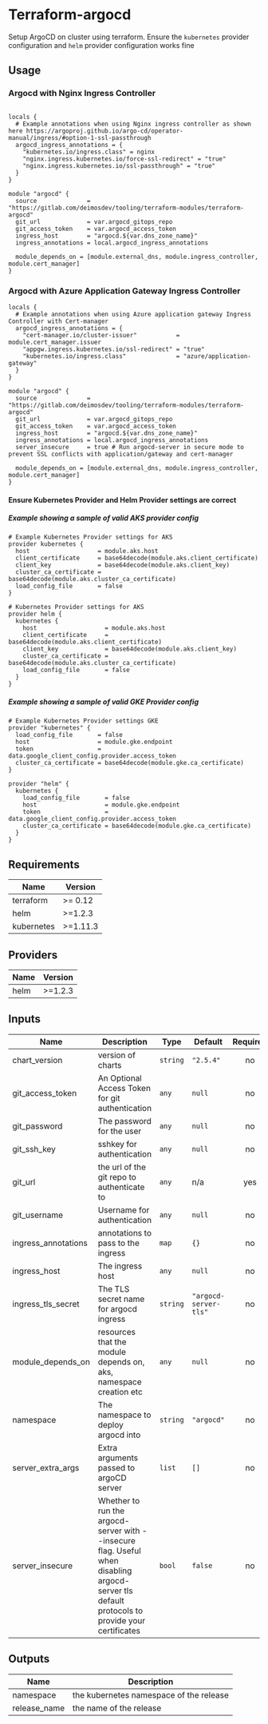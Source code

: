 # Terraform-argocd
Setup ArgoCD on cluster using terraform. Ensure the `kubernetes` provider configuration and `helm` provider configuration works fine

## Usage


### Argocd with Nginx Ingress Controller
```hcl

locals {
  # Example annotations when using Nginx ingress controller as shown here https://argoproj.github.io/argo-cd/operator-manual/ingress/#option-1-ssl-passthrough
  argocd_ingress_annotations = {
    "kubernetes.io/ingress.class" = nginx
    "nginx.ingress.kubernetes.io/force-ssl-redirect" = "true"
    "nginx.ingress.kubernetes.io/ssl-passthrough" = "true"
  }
}

module "argocd" {
  source              = "https://gitlab.com/deimosdev/tooling/terraform-modules/terraform-argocd"
  git_url             = var.argocd_gitops_repo
  git_access_token    = var.argocd_access_token
  ingress_host        = "argocd.${var.dns_zone_name}"
  ingress_annotations = local.argocd_ingress_annotations

  module_depends_on = [module.external_dns, module.ingress_controller, module.cert_manager]
}
```

### Argocd with Azure Application Gateway Ingress Controller
```hcl
locals {
  # Example annotations when using Azure application gateway Ingress Controller with Cert-manager
  argocd_ingress_annotations = {
    "cert-manager.io/cluster-issuer"           = module.cert_manager.issuer
    "appgw.ingress.kubernetes.io/ssl-redirect" = "true"
    "kubernetes.io/ingress.class"              = "azure/application-gateway"
  }
}

module "argocd" {
  source              = "https://gitlab.com/deimosdev/tooling/terraform-modules/terraform-argocd"
  git_url             = var.argocd_gitops_repo
  git_access_token    = var.argocd_access_token
  ingress_host        = "argocd.${var.dns_zone_name}"
  ingress_annotations = local.argocd_ingress_annotations
  server_insecure     = true # Run argocd-server in secure mode to prevent SSL conflicts with application/gateway and cert-manager

  module_depends_on = [module.external_dns, module.ingress_controller, module.cert_manager]
}
```
#### Ensure Kubernetes Provider and Helm Provider settings are correct

##### Example showing a sample of valid AKS provider config
```hcl
# Example Kubernetes Provider settings for AKS
provider kubernetes {
  host                   = module.aks.host
  client_certificate     = base64decode(module.aks.client_certificate)
  client_key             = base64decode(module.aks.client_key)
  cluster_ca_certificate = base64decode(module.aks.cluster_ca_certificate)
  load_config_file       = false
}

# Kubernetes Provider settings for AKS
provider helm {
  kubernetes {
    host                   = module.aks.host
    client_certificate     = base64decode(module.aks.client_certificate)
    client_key             = base64decode(module.aks.client_key)
    cluster_ca_certificate = base64decode(module.aks.cluster_ca_certificate)
    load_config_file       = false
  }
}
```
##### Example showing a sample of valid GKE Provider config
```hcl
# Example Kubernetes Provider settings GKE
provider "kubernetes" {
  load_config_file       = false
  host                   = module.gke.endpoint
  token                  = data.google_client_config.provider.access_token
  cluster_ca_certificate = base64decode(module.gke.ca_certificate)
}

provider "helm" {
  kubernetes {
    load_config_file       = false
    host                   = module.gke.endpoint
    token                  = data.google_client_config.provider.access_token
    cluster_ca_certificate = base64decode(module.gke.ca_certificate)
  }
}
```

## Requirements

| Name | Version |
|------|---------|
| terraform | >= 0.12 |
| helm | >=1.2.3 |
| kubernetes | >=1.11.3 |

## Providers

| Name | Version |
|------|---------|
| helm | >=1.2.3 |

## Inputs

| Name | Description | Type | Default | Required |
|------|-------------|------|---------|:--------:|
| chart\_version | version of charts | `string` | `"2.5.4"` | no |
| git\_access\_token | An Optional Access Token for git authentication | `any` | `null` | no |
| git\_password | The password for the user | `any` | `null` | no |
| git\_ssh\_key | sshkey for authentication | `any` | `null` | no |
| git\_url | the url of the git repo to authenticate to | `any` | n/a | yes |
| git\_username | Username for authentication | `any` | `null` | no |
| ingress\_annotations | annotations to pass to the ingress | `map` | `{}` | no |
| ingress\_host | The ingress host | `any` | `null` | no |
| ingress\_tls\_secret | The TLS secret name for argocd ingress | `string` | `"argocd-server-tls"` | no |
| module\_depends\_on | resources that the module depends on, aks, namespace creation etc | `any` | `null` | no |
| namespace | The namespace to deploy argocd into | `string` | `"argocd"` | no |
| server\_extra\_args | Extra arguments passed to argoCD server | `list` | `[]` | no |
| server\_insecure | Whether to run the argocd-server with --insecure flag. Useful when disabling argocd-server tls default protocols to provide your certificates | `bool` | `false` | no |

## Outputs

| Name | Description |
|------|-------------|
| namespace | the kubernetes namespace of the release |
| release\_name | the name of the release |
